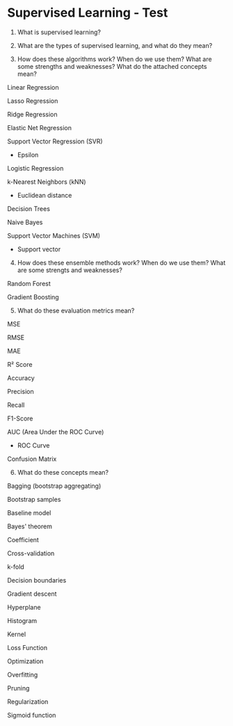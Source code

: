 # Supervised Learning - Test

1. What is supervised learning?

2. What are the types of supervised learning, and what do they mean?

3. How does these algorithms work? When do we use them? What are some strengths and weaknesses? What do the attached concepts mean?

Linear Regression

Lasso Regression

Ridge Regression

Elastic Net Regression

Support Vector Regression (SVR)

- Epsilon

Logistic Regression

k-Nearest Neighbors (kNN)

- Euclidean distance

Decision Trees

Naive Bayes

Support Vector Machines (SVM)

- Support vector

4. How does these ensemble methods work? When do we use them? What are some strengts and weaknesses?

Random Forest

Gradient Boosting

5. What do these evaluation metrics mean?

MSE

RMSE

MAE

R² Score

Accuracy

Precision

Recall

F1-Score

AUC (Area Under the ROC Curve)

- ROC Curve

Confusion Matrix

6. What do these concepts mean?

Bagging (bootstrap aggregating)

Bootstrap samples

Baseline model  

Bayes' theorem  

Coefficient  

Cross-validation  

k-fold

Decision boundaries  

Gradient descent  

Hyperplane  

Histogram  

Kernel  

Loss Function  

Optimization  

Overfitting  

Pruning  

Regularization  

Sigmoid function  
